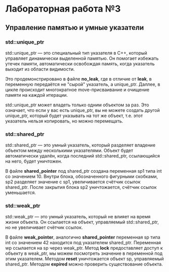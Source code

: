 # Лабораторная работа №3

## Управление памятью и умные указатели

### std::unique_ptr

std::unique_ptr — это специальный тип указателя в C++, который управляет динамически выделенной памятью. Он помогает избежать утечек памяти, автоматически освобождая память, когда указатель выходит из области видимости.

Это продемонстрировано в файле **no_leak**, где в отличие от **leak**, в переменную передаётся не "сырой" указатель, а unique_ptr. Даллее, в цикле происходит многократное move-присваивание и очищение памяти на каждой итерации.

std::unique_ptr может владеть только одним объектом за раз. Это означает, что если у вас есть unique_ptr, вы не можете создать другой unique_ptr, который будет указывать на тот же объект, т.е. этот указатель нельзя копировать, но можно перемещать.

### std::shared_ptr

std::shared_ptr — это умный указатель, который разделяет владение объектом между несколькими указателями. Объект будет автоматически удалён, когда последний std::shared_ptr, ссылающийся на него, будет уничтожен.

В файле **shared_pointer** под shared_ptr создана переменная sp1 типа int со значением 10.
Внутри блока, обозначенного фигурными скобками, sp2 разделяет значение с sp1, увеличивается счётчик ссылок shared_ptr. После закрытия блока sp2 уничтожается, счётчик ссылок уменьшается.

### std::weak_ptr

std::weak_ptr — это умный указатель, который не влияет на время жизни объекта. Он ссылается на объект, управляемый std::shared_ptr, но не увеличивает счётчик ссылок.

В файле **weak_pointer**, аналогично **shared_pointer** переменная sp типа int со значением 42 находится под указателем shared_ptr.
Переменная wp ссылается на sp через weak_ptr. Метод **lock** предоставляет доступ к объекту в weak_ptr, мы можем посмотреть значение в переменной под этим указателем. Методом **reset** уничтожается объект sp, управляемый shared_ptr. Методом **expired** можно проверить существование объекта.